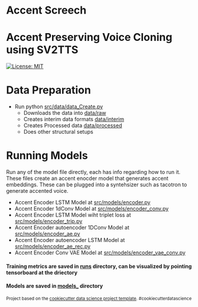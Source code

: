 Accent Screech
==============================

# Accent Preserving Voice Cloning using SV2TTS

[![License: MIT](https://img.shields.io/badge/License-MIT-yellow.svg)](https://opensource.org/licenses/MIT)



Data Preparation
===================
* Run python [src/data/data_Create.py](src/data/data_create.py)
    * Downloads the data into [data/raw](data/raw)
    * Creates interim data formats [data/interim](data/interim)
    * Creates Processed data [data/processed](data/processed/)
    * Does other structural setups 

Running Models
===================
Run any of the model file directly, each has info regarding how to run it. These files create an accent enocder model that generates accent embeddings. These can be plugged into a syntehsizer such as tacotron to generate accented voice.
* Accent Encoder LSTM Model at [src/models/encoder.py](src/models/encoder.py)
* Accent Encoder 1dConv Model at [src/models/encoder_conv.py](src/models/encoder_conv.py)
* Accent Encoder LSTM Model wiht triplet loss at [src/models/encoder_trip.py](src/models/encoder_trip.py)
* Accent Encoder autoencoder 1DConv Model at [src/models/encoder_ae.py](src/models/encoder_ae.py)
* Accent Encoder autoencoder LSTM Model at [src/models/encoder_ae_rec.py](src/models/encoder_ae_rec.py)
* Accent Encoder Conv VAE Model at [src/models/encoder_vae_conv.py](src/models/encoder_vae_conv.py)

#### Training metrics are saved in [runs](runs) directory, can be visualized by pointing tensorboard at the driectory


#### Models are saved in [models_](models_) directory


<p><small>Project based on the <a target="_blank" href="https://drivendata.github.io/cookiecutter-data-science/">cookiecutter data science project template</a>. #cookiecutterdatascience</small></p>
